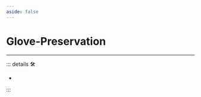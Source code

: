 ```yaml
---
aside: false
---
```

# Glove-Preservation

---

<!-- =================================================== -->
<!-- =================================================== -->
<!-- =================================================== -->
<!-- =================================================== -->
<!-- =================================================== -->
::: details 🛠

-

:::
